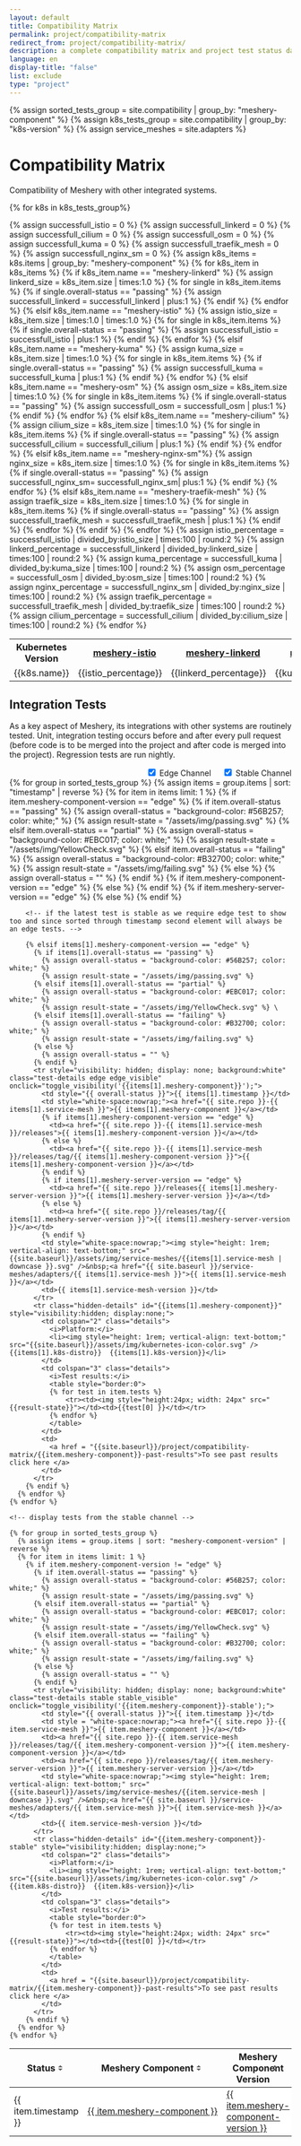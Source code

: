 ```yaml
---
layout: default
title: Compatibility Matrix
permalink: project/compatibility-matrix
redirect_from: project/compatibility-matrix/
description: a complete compatibility matrix and project test status dashboard.
language: en
display-title: "false"
list: exclude
type: "project"
---
```


<script type="text/javascript">
    function toggle_visibility(id) {
       var e = document.getElementById(id);
       if(e.style.visibility == 'visible') {
          e.style.display = 'none';
          e.style.visibility = 'hidden';
      }
       else {
         
          e.style.display = 'table-row';
          e.style.visibility = 'visible';
          }
    }
    function handleEdgeCheckboxChange(){
        let e = document.getElementsByClassName("edge")
        let stable = document.getElementsByClassName("stable")
        let stable_box = document.getElementById("checkbox_stable")
        for(let i = 0; i <e.length;i++){
            console.log(e[i].classList)
            if(e[i].classList.contains("edge_visible") ){
                e[i].classList.remove("edge_visible")
                if(!stable_box.checked){
                    stable_box.checked=true;
                    handleStableCheckboxChange();
                }
        }
        else{
                e[i].classList.add("edge_visible")
        }
        }
    }
    function handleStableCheckboxChange(){
        let e = document.getElementsByClassName("stable")
        let edge_box = document.getElementById("checkbox_edge")
        for(let i = 0; i <e.length;i++){
            console.log(typeof(e[i].classList["1"]))
            if(e[i].classList.contains("stable_visible")){
                e[i].classList.remove("stable_visible")
                if(!edge_box.checked){
                    edge_box.checked=true;
                    handleEdgeCheckboxChange();
                }
        }
        else{
          console.log("stable")
                e[i].classList.add("stable_visible")
        }
        }
    }

    
</script>

<style>
td:hover,tr:hover {
    background-color: #ccfff9;
    cursor:pointer;
  }
  .edge_visible{
    display: table-row !important;
    visibility: visible !important;
  }
  .stable_visible{
    display: table-row !important;
    visibility: visible !important;
  }
  .checkbox{
    display: flex;
    justify-content: flex-end;
    align-items: center;
    text-align: left;
  }
  td.details {
    background-color: #fafafa;
    cursor:text;
  }
  .edge_test_text{
    margin-right: 20px;
  }
  .yellowCheckbox{
    width:1.5rem
  }
  .tooltipss{
    position:relative;
    width:fit-content;
    cursor:pointer;
  }
  .tooltipss .tooltiptext {
  visibility: hidden;
  width: 120px;
  background-color: #555;
  color: #fff;
  text-align: center;
  border-radius: 6px;
  padding: 5px 0;
  position: absolute;
  z-index: 1;
  bottom: 125%;
  left: 50%;
  margin-left: -60px;
  opacity: 0;
  transition: opacity 0.3s;
}

.tooltipss .tooltiptext::after {
  content: "";
  position: absolute;
  top: 100%;
  left: 50%;
  margin-left: -5px;
  border-width: 5px;
  border-style: solid;
  border-color: #555 transparent transparent transparent;
}

.tooltipss:hover .tooltiptext {
  visibility: visible;
  opacity: 1;
}

.tablesorter-header-inner{
    display: flex;
    justify-content: space-between;
}
th span.sort-by { 
	padding-right: 18px;
	position: relative;
    text-decoration: none;
    margin-right:0 ;
}
span.sort-by:before,
span.sort-by:after {
	border: 4px solid transparent;
	content: "";
	display: block;
	height: 0;
	right: 5px;
	top: 50%;
	position: absolute;
	width: 0;
}
span.sort-by:before {
	border-bottom-color: #666;
	margin-top: -9px;
}
span.sort-by:after {
	border-top-color: #666;
	margin-top: 1px;
}

table.tablesorter th.headerSortDown,
table.tablesorter th.headerSortUp {
background-color: #8dbdd8;
}
.tablesorter-headerRow{
    background-color: rgb(244, 244, 244);
}
.tablesorter-headerRow:hover{
    background-color:rgb(244, 244, 244) !important ;
}

</style>

{% assign sorted_tests_group = site.compatibility | group_by: "meshery-component" %}
{% assign k8s_tests_group = site.compatibility | group_by: "k8s-version" %}
{% assign service_meshes = site.adapters  %}

 <div>
 </div>

# Compatibility Matrix

Compatibility of Meshery with other integrated systems.

<table>
  <th>Kubernetes Version</th>

  <th><img style="height: 1rem; vertical-align: text-bottom;" src="{{site.baseurl}}/assets/img/service-meshes/istio.svg" /><a href="{{ site.repo }}-istio">meshery-istio</a></th>
  <th><img style="height: 1rem; vertical-align: text-bottom;" src="{{site.baseurl}}/assets/img/service-meshes/linkerd.svg" /><a href="{{ site.repo }}-linkerd">meshery-linkerd</a></th>
  <th><img style="height: 1rem; vertical-align: text-bottom;" src="{{site.baseurl}}/assets/img/service-meshes/kuma.svg" /><a href="{{ site.repo }}-kuma">meshery-kuma</a></th>
  <th><img style="height: 1rem; vertical-align: text-bottom;" src="{{site.baseurl}}/assets/img/service-meshes/osm.svg" /><a href="{{ site.repo }}-osm">meshery-osm</a></th>
  <th><img style="height: 1rem; vertical-align: text-bottom;" src="{{site.baseurl}}/assets/img/service-meshes/nginx-sm.svg" /><a href="{{ site.repo }}-nginx-sm">meshery-nginx-sm</a></th>
  <th><img style="height: 1rem; vertical-align: text-bottom;" src="{{site.baseurl}}/assets/img/service-meshes/traefik-mesh.svg" /><a href="{{ site.repo }}-traefik-mesh">meshery-traefik-mesh</a></th>
  <th><img style="height: 1rem; vertical-align: text-bottom;" src="{{site.baseurl}}/assets/img/service-meshes/cilium.svg" /><a href="{{ site.repo }}-cilium">meshery-cilium</a></th>

{% for k8s in k8s_tests_group%}

<tr class = "first-row">
{% assign successfull_istio = 0 %}
{% assign successfull_linkerd = 0 %}
{% assign successfull_cilium = 0 %}
{% assign successfull_osm = 0 %}
{% assign successfull_kuma = 0 %}
{% assign successfull_traefik_mesh = 0 %}
{% assign successfull_nginx_sm = 0 %}
<td>{{k8s.name}}</td>
{% assign k8s_items = k8s.items | group_by: "meshery-component"  %}
{% for k8s_item in k8s_items %}
{% if k8s_item.name == "meshery-linkerd" %}
{% assign linkerd_size = k8s_item.size | times:1.0 %}
{% for single in k8s_item.items %}
{% if single.overall-status == "passing" %}
{% assign successfull_linkerd = successfull_linkerd | plus:1 %}
{% endif %}
{% endfor %}
{% elsif k8s_item.name == "meshery-istio" %}
{% assign istio_size = k8s_item.size | times:1.0 | times:1.0 %}
{% for single in k8s_item.items %}
{% if single.overall-status == "passing" %}
{% assign successfull_istio = successfull_istio | plus:1 %}
{% endif %}
{% endfor %}
{% elsif k8s_item.name == "meshery-kuma" %}
{% assign kuma_size = k8s_item.size | times:1.0 %}
{% for single in k8s_item.items %}
{% if single.overall-status == "passing" %}
{% assign successfull_kuma = successfull_kuma | plus:1 %}
{% endif %}
{% endfor %}
{% elsif k8s_item.name == "meshery-osm" %}
{% assign osm_size = k8s_item.size | times:1.0 %}
{% for single in k8s_item.items %}
{% if single.overall-status == "passing" %}
{% assign successfull_osm = successfull_osm | plus:1 %}
{% endif %}
{% endfor %}
{% elsif k8s_item.name == "meshery-cilium" %}
{% assign cilium_size = k8s_item.size | times:1.0 %}
{% for single in k8s_item.items %}
{% if single.overall-status == "passing" %}
{% assign successfull_cilium = successfull_cilium | plus:1 %}
{% endif %}
{% endfor %}
{% elsif k8s_item.name == "meshery-nginx-sm"%}
{% assign nginx_size = k8s_item.size | times:1.0 %}
{% for single in k8s_item.items %}
{% if single.overall-status == "passing" %}
{% assign successfull_nginx_sm= successfull_nginx_sm| plus:1 %}
{% endif %}
{% endfor %}
{% elsif k8s_item.name == "meshery-traefik-mesh" %}
{% assign traefik_size = k8s_item.size | times:1.0 %}
{% for single in k8s_item.items %}
{% if single.overall-status == "passing" %}
{% assign successfull_traefik_mesh = successfull_traefik_mesh | plus:1 %}
{% endif %}
{% endfor %}
{% endif %}
{% endfor %}
{% assign istio_percentage = successfull_istio | divided_by:istio_size | times:100 | round:2 %}
<td onclick = "clickIcon(`meshery-istio`)" class = "compatibility">{{istio_percentage}}
</td>
{% assign linkerd_percentage = successfull_linkerd | divided_by:linkerd_size | times:100 | round:2 %}
<td onclick = "clickIcon(`meshery-linkerd`)" class = "compatibility">{{linkerd_percentage}}</td>
{% assign kuma_percentage = successfull_kuma | divided_by:kuma_size | times:100 | round:2 %}
<td onclick = "clickIcon(`meshery-kuma`)" class = "compatibility">{{kuma_percentage}}</td>
{% assign osm_percentage = successfull_osm | divided_by:osm_size | times:100 | round:2 %}
<td onclick = "clickIcon(`meshery-osm`)" class = "compatibility">{{osm_percentage}}%</td>
{% assign nginx_percentage = successfull_nginx_sm | divided_by:nginx_size | times:100 | round:2 %}
<td onclick = "clickIcon(`meshery-nginx-sm`)" class = "compatibility">{{nginx_percentage}}% </td>
{% assign traefik_percentage = successfull_traefik_mesh | divided_by:traefik_size | times:100 | round:2 %}
<td onclick = "clickIcon(`meshery-traefik-mesh`)" class = "compatibility">{{traefik_percentage}}%</td>
{% assign cilium_percentage = successfull_cilium | divided_by:cilium_size | times:100 | round:2 %}
<td onclick = "clickIcon(`meshery-cilium`)" class = "compatibility">{{cilium_percentage}}%</td>
</tr>
{% endfor %}


</table>

<script>
  function showCompatability () {
      let percentContainer = document.querySelectorAll(".compatibility")
      console.log(percentContainer);
      for(let i = 0 ; i<percentContainer.length;i++){
        console.log(parseFloat(percentContainer[i].innerHTML));
        let percentage = parseFloat(percentContainer[i].innerHTML);
        if (percentage >= 90.00){
          percentContainer[i].innerHTML = `
            <div class = "tooltipss">
              <img src = "{{site.baseurl}}/assets/img/passing.svg" class = "yellowCheckbox" >
              <span class = "tooltiptext">${percentage}%</span>
            </div>
          `
        }
        else if(percentage >=1 && percentage<=89.99){
          percentContainer[i].innerHTML = `<div class = "tooltipss">
              <img src = "{{site.baseurl}}/assets/img/YellowCheck.svg" class = "yellowCheckbox" >
              <span class = "tooltiptext">${percentage}%</span>
            </div>`
        }
        else{
           percentContainer[i].innerHTML = `<div class = "tooltipss">
              <img src = "{{site.baseurl}}/assets/img/failing.svg" class = "yellowCheckbox" >
              <span class = "tooltiptext">${percentage}%</span>
            </div>`
        }
      }
    }
  function clickIcon(serviceMesh){
    console.log("clicked",serviceMesh);
    location.href = `{{site.baseurl}}/project/compatibility-matrix/${serviceMesh}-past-results`
  }

showCompatability()
</script>

## Integration Tests

As a key aspect of Meshery, its integrations with other systems are routinely tested. Unit, integration testing occurs before and after every pull request (before code is to be merged into the project and after code is merged into the project). Regression tests are run nightly.

<div class="checkbox">
    <div>
    <input onchange="handleEdgeCheckboxChange();" type="checkbox" id="checkbox_edge" value="Edge Tests" checked>
    <label for="checkbox_edge" class="edge_test_text">Edge Channel</label>
    </div>
    <div>
    <input onchange="handleStableCheckboxChange();" type="checkbox" id="checkbox_stable" value="Stable Tests" checked>
    <label for="checkbox_stable">Stable Channel</label>
    </div>
</div>

<table id = "test-table" class="tablesorter">
  <thead>
    <th style="text-align: center;" >Status <span class="sort-by">  </span></th>
        <th style="text-align: center;" ><span class="sort-by"> Meshery Component  </span> </th>
        <th style="text-align: center;" ><span class="sort-by"> Meshery Component Version </span> </th>
        <th style="text-align: center;" ><span class="sort-by"> Meshery Server Version </span> </th>
        <th style="text-align: center;" > <span class="sort-by"> Service Mesh </span> </th>
        <th style="text-align: center;" ><span class="sort-by"> Service Mesh Version </span></th>
  <thead>
  <tbody>
    {% for group in sorted_tests_group %}
      {% assign items = group.items | sort: "timestamp" | reverse %}
      {% for item in items limit: 1 %}
        {% if item.meshery-component-version == "edge" %}
          {% if item.overall-status == "passing" %}
            {% assign overall-status = "background-color: #56B257; color: white;" %}
            {% assign result-state = "/assets/img/passing.svg" %}
          {% elsif item.overall-status == "partial" %}
            {% assign overall-status = "background-color: #EBC017; color: white;" %}
            {% assign result-state = "/assets/img/YellowCheck.svg" %}
          {% elsif item.overall-status == "failing" %}
            {% assign overall-status = "background-color: #B32700; color: white;" %}
            {% assign result-state = "/assets/img/failing.svg" %}
          {% else %}
            {% assign overall-status = "" %}
          {% endif %}
          <tr style="visibility: hidden; display: none; background: white" class="test-details edge edge_visible" onclick="toggle_visibility('{{item.meshery-component}}');">
            <td style="{{ overall-status }}">{{ item.timestamp }}</td>
            <td style="white-space:nowrap;"><a href="{{ site.repo }}-{{ item.service-mesh }}">{{ item.meshery-component }}</a></td>
            {% if item.meshery-component-version == "edge" %}
              <td><a href="{{ site.repo }}-{{ item.service-mesh }}/releases">{{ item.meshery-component-version }}</a></td>
            {% else %}
              <td><a href="{{ site.repo }}-{{ item.service-mesh }}/releases/tag/{{ item.meshery-component-version }}">{{ item.meshery-component-version }}</a></td>
            {% endif %}
            {% if item.meshery-server-version == "edge" %}
              <td><a href="{{ site.repo }}/releases{{ item.meshery-server-version }}">{{ item.meshery-server-version }}</a></td>
            {% else %}
              <td><a href="{{ site.repo }}/releases/tag/{{ item.meshery-server-version }}">{{ item.meshery-server-version }}</a></td>
            {% endif %}
            <td style="white-space: nowrap;"><img style="height: 1rem; vertical-align: text-bottom;" src="{{site.baseurl}}/assets/img/service-meshes/{{item.service-mesh | downcase }}.svg" />&nbsp;<a href="{{ site.baseurl }}/service-meshes/adapters/{{ item.service-mesh }}">{{ item.service-mesh }}</a></td>
            <td>{{ item.service-mesh-version }}</td>
          </tr>
          <tr class="hidden-details" id="{{item.meshery-component}}" style="visibility:hidden; display:none;">
            <td colspan="2" class="details">
              <i>Platform:</i>
              <li><img style="height: 1rem; vertical-align: text-bottom;" src="{{site.baseurl}}/assets/img/kubernetes-icon-color.svg" />  {{item.k8s-distro}}  {{item.k8s-version}}</li>
            </td>
            <td colspan="3" class="details">
              <i>Test results:</i>
              <table style="border:0">
              {% for test in item.tests %}
                  <tr><td><img style="height: 24px; width: 24px" src="{{ result-state }}"></td><td>{{test[0] }}</td></tr>
              {% endfor %}
              </table>
            </td>
            <td>
              <a href = "{{site.baseurl}}/project/compatibility-matrix/{{item.meshery-component}}-past-results">To see past results click here </a>
            </td>
          </tr>

        <!-- if the latest test is stable as we require edge test to show too and since sorted through timestamp second element will always be an edge tests. -->

        {% elsif items[1].meshery-component-version == "edge" %}
          {% if items[1].overall-status == "passing" %}
            {% assign overall-status = "background-color: #56B257; color: white;" %}
            {% assign result-state = "/assets/img/passing.svg" %}
          {% elsif items[1].overall-status == "partial" %}
            {% assign overall-status = "background-color: #EBC017; color: white;" %}
            {% assign result-state = "/assets/img/YellowCheck.svg" %} \
          {% elsif items[1].overall-status == "failing" %}
            {% assign overall-status = "background-color: #B32700; color: white;" %}
            {% assign result-state = "/assets/img/failing.svg" %}
          {% else %}
            {% assign overall-status = "" %}
          {% endif %}
          <tr style="visibility: hidden; display: none; background:white" class="test-details edge edge_visible" onclick="toggle_visibility('{{items[1].meshery-component}}');">
            <td style="{{ overall-status }}">{{ items[1].timestamp }}</td>
            <td style="white-space:nowrap;"><a href="{{ site.repo }}-{{ items[1].service-mesh }}">{{ items[1].meshery-component }}</a></td>
            {% if items[1].meshery-component-version == "edge" %}
              <td><a href="{{ site.repo }}-{{ items[1].service-mesh }}/releases">{{ items[1].meshery-component-version }}</a></td>
            {% else %}
              <td><a href="{{ site.repo }}-{{ items[1].service-mesh }}/releases/tag/{{ items[1].meshery-component-version }}">{{ items[1].meshery-component-version }}</a></td>
            {% endif %}
            {% if items[1].meshery-server-version == "edge" %}
              <td><a href="{{ site.repo }}/releases{{ items[1].meshery-server-version }}">{{ items[1].meshery-server-version }}</a></td>
            {% else %}
              <td><a href="{{ site.repo }}/releases/tag/{{ items[1].meshery-server-version }}">{{ items[1].meshery-server-version }}</a></td>
            {% endif %}
            <td style="white-space:nowrap;"><img style="height: 1rem; vertical-align: text-bottom;" src="{{site.baseurl}}/assets/img/service-meshes/{{items[1].service-mesh | downcase }}.svg" />&nbsp;<a href="{{ site.baseurl }}/service-meshes/adapters/{{ items[1].service-mesh }}">{{ items[1].service-mesh }}</a></td>
            <td>{{ items[1].service-mesh-version }}</td>
          </tr>
          <tr class="hidden-details" id="{{items[1].meshery-component}}" style="visibility:hidden; display:none;">
            <td colspan="2" class="details">
              <i>Platform:</i>
              <li><img style="height: 1rem; vertical-align: text-bottom;" src="{{site.baseurl}}/assets/img/kubernetes-icon-color.svg" />  {{items[1].k8s-distro}}  {{items[1].k8s-version}}</li>
            </td>
            <td colspan="3" class="details">
              <i>Test results:</i>
              <table style="border:0">
              {% for test in item.tests %}
                  <tr><td><img style="height:24px; width: 24px" src="{{result-state}}"></td><td>{{test[0] }}</td></tr>
              {% endfor %}
              </table>
            </td>
            <td>
              <a href = "{{site.baseurl}}/project/compatibility-matrix/{{item.meshery-component}}-past-results">To see past results click here </a>
            </td>
          </tr>
        {% endif %}
      {% endfor %}
    {% endfor %}

    <!-- display tests from the stable channel -->

    {% for group in sorted_tests_group %}
      {% assign items = group.items | sort: "meshery-component-version" | reverse %}
      {% for item in items limit: 1 %}
        {% if item.meshery-component-version != "edge" %}
          {% if item.overall-status == "passing" %}
            {% assign overall-status = "background-color: #56B257; color: white;" %}
            {% assign result-state = "/assets/img/passing.svg" %}
          {% elsif item.overall-status == "partial" %}
            {% assign overall-status = "background-color: #EBC017; color: white;" %}
            {% assign result-state = "/assets/img/YellowCheck.svg" %}
          {% elsif item.overall-status == "failing" %}
            {% assign overall-status = "background-color: #B32700; color: white;" %}
            {% assign result-state = "/assets/img/failing.svg" %}
          {% else %}
            {% assign overall-status = "" %}
          {% endif %}
          <tr style="visibility: hidden; display: none; background:white" class="test-details stable stable_visible" onclick="toggle_visibility('{{item.meshery-component}}-stable');">
            <td style="{{ overall-status }}">{{ item.timestamp }}</td>
            <td style = "white-space:nowrap;"><a href="{{ site.repo }}-{{ item.service-mesh }}">{{ item.meshery-component }}</a></td>
            <td><a href="{{ site.repo }}-{{ item.service-mesh }}/releases/tag/{{ item.meshery-component-version }}">{{ item.meshery-component-version }}</a></td>
            <td><a href="{{ site.repo }}/releases/tag/{{ item.meshery-server-version }}">{{ item.meshery-server-version }}</a></td>
            <td style="white-space:nowrap;"><img style="height: 1rem; vertical-align: text-bottom;" src="{{site.baseurl}}/assets/img/service-meshes/{{item.service-mesh | downcase }}.svg" />&nbsp;<a href="{{ site.baseurl }}/service-meshes/adapters/{{ item.service-mesh }}">{{ item.service-mesh }}</a></td>
            <td>{{ item.service-mesh-version }}</td>
          </tr>
          <tr class="hidden-details" id="{{item.meshery-component}}-stable" style="visibility:hidden; display:none;">
            <td colspan="2" class="details">
              <i>Platform:</i>
              <li><img style="height: 1rem; vertical-align: text-bottom;" src="{{site.baseurl}}/assets/img/kubernetes-icon-color.svg" />  {{item.k8s-distro}}  {{item.k8s-version}}</li>
            </td>
            <td colspan="3" class="details">
              <i>Test results:</i>
              <table style="border:0">
              {% for test in item.tests %}
                  <tr><td><img style="height:24px; width: 24px" src="{{result-state}}"></td><td>{{test[0] }}</td></tr>
              {% endfor %}
              </table>
            </td>
            <td>
              <a href = "{{site.baseurl}}/project/compatibility-matrix/{{item.meshery-component}}-past-results">To see past results click here </a>
            </td>
          </tr>
        {% endif %}
      {% endfor %}
    {% endfor %}
  </tbody>
</table>


<script type="text/javascript" >

    $(function($) {
            console.log("sorting table");
            $("#test-table").tablesorter({
                cssChildRow: "hidden-details",
            });
    });
</script>


